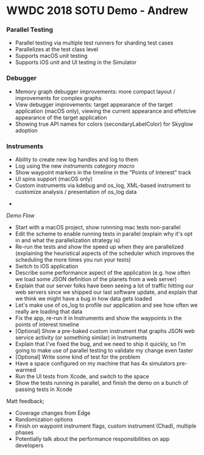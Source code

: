 # WWDC 2018 SOTU Demo - Andrew

### Parallel Testing
* Parallel testing via multiple test runners for sharding test cases
* Parallelizes at the test class level
* Supports macOS unit testing
* Supports iOS unit and UI testing in the Simulator

### Debugger
* Memory graph debugger improvements: more compact layout / improvements for complex graphs
* View debugger improvements: target appearance of the target application (macOS only), viewing the current appearance and effetcive appearance of the target application
* Showing true API names for colors (secondaryLabelColor) for Skyglow adoption

### Instruments

* Ability to create new log handles and log to them
* Log using the new *instruments category macro*
* Show waypoint markers in the timeline in the "Points of Interest" track
* UI spins support (macOS only)
* Custom instruments via kdebug and os_log, XML-based instrument to customize analysis / presentation of os_log data

-

*Demo Flow*

* Start with a macOS project, show runnning mac tests non-parallel
* Edit the scheme to enable running tests in parallel (explain why it's opt in and what the parallelization strategy is)
* Re-run the tests and show the speed up when they are parallelized (explaining the heuristical aspects of the scheduler which improves the scheduling the more times you run your tests)
* Switch to iOS application
* Describe some performance aspect of the application (e.g. how often we load some JSON definition of the planets from a web server)
* Explain that our server folks have been seeing a lot of traffic hitting our web servers since we shipped our last software update, and explain that we think we might have a bug in how data gets loaded
* Let's make use of os_log to profile our application and see how often we really are loading that data
* Fix the app, re-run it in Instruments and show the waypoints in the points of interest timeline
* [Optional] Show a pre-baked custom instrument that graphs JSON web service activity (or something similar) in Instruments
* Explain that I've fixed the bug, and we need to ship it quickly, so I'm going to make use of parallel testing to validate my change even faster
* [Optional] Write some kind of test for the problem
* Have a space configured on my machine that has 4x simulators pre-warmed
* Run the UI tests from Xcode, and switch to the space
* Show the tests running in parallel, and finish the demo on a bunch of passing tests in Xcode



Matt feedback;
* Coverage changes from Edge
* Randomization options
* Finish on waypoint instrument flags, custom instrument (Chad), multiple phases
* Potentially talk about the performance responsibilities on app developers

